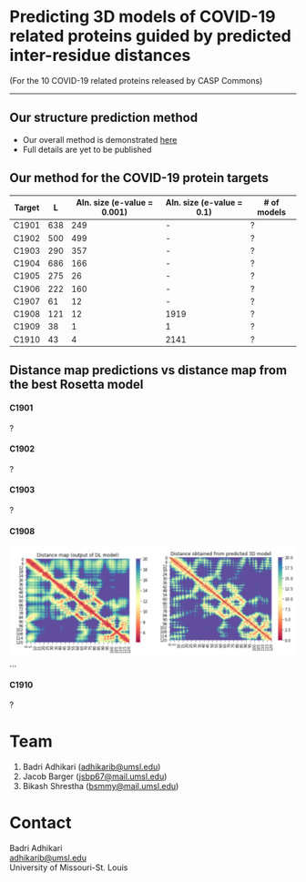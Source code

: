 # Predicting 3D models of COVID-19 related proteins guided by predicted inter-residue distances
(For the 10 COVID-19 related proteins released by CASP Commons)
<hr>

## Our structure prediction method
* Our overall method is demonstrated [here](./Full-Pipeline.md)
* Full details are yet to be published

## Our method for the COVID-19 protein targets
| Target  | L  | Aln. size (e-value = 0.001) | Aln. size (e-value = 0.1) | # of models |
|---|---|---|---|---|
| C1901 | 638 | 249  | -  | ? |
| C1902 | 500  | 499  | - | ? |
| C1903 | 290  | 357  | -  | ? |
| C1904 | 686  | 166  |  - | ? |
| C1905 | 275  | 26  |  - | ? |
| C1906 | 222  | 160  | -  | ? |
| C1907 | 61  |  12 |  - | ? |
| C1908 | 121  |  12 | 1919  | ? |
| C1909 | 38  |  1 | 1  | ? |
| C1910 | 43  | 4  |  2141 | ? |
 
## Distance map predictions vs distance map from the best Rosetta model
#### C1901
?
#### C1902
?
#### C1903
?
#### C1908
![](./distance-maps/C1908.png)  
...
#### C1910
?

# Team
1. Badri Adhikari (adhikarib@umsl.edu)
1. Jacob Barger (jsbp67@mail.umsl.edu)
1. Bikash Shrestha (bsmmy@mail.umsl.edu)

# Contact
Badri Adhikari  
adhikarib@umsl.edu  
University of Missouri-St. Louis  
